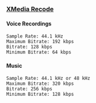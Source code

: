 ### [XMedia Recode](https://www.xmedia-recode.de/en/)

#### Voice Recordings

```
Sample Rate: 44.1 kHz
Maximum Bitrate: 192 kbps
Bitrate: 128 kbps
Minimum Bitrate: 64 kbps
```

#### Music

```
Sample Rate: 44.1 kHz or 48 kHz
Maximum Bitrate: 320 kbps
Bitrate: 256 kbps
Minimum Bitrate: 128 kbps
```